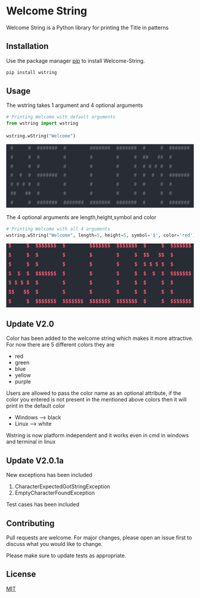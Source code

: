 ﻿
# Welcome String

Welcome String is a Python library for printing the Title in patterns

## Installation

Use the package manager [pip](https://pip.pypa.io/en/stable/) to install Welcome-String.

```bash
pip install wstring
```

## Usage

The wstring takes 1 argument and 4 optional arguments

```python
# Printing Welcome with default arguments
from wstring import wstring

wstring.wString("Welcome")
```
![](normal.jpg)


The 4 optional arguments are length,height,symbol and color

```python
# Printing Welcome with all 4 arguments
wstring.wString("Welcome", length=5, height=5, symbol='$', color='red')
```
![](clr.jpg)

## Update V2.0


Color has been added to the welcome string which makes it more attractive.
For now there are 5 different colors they are

<ul>
<li>red
</li>
<li>green
</li>
<li>blue</li>
<li>yellow</li>
<li>purple</li>
</ul>

Users are allowed to pass the color name as an optional attribute, if the color you entered is not present in the mentioned above colors then it will print in the default color
<ul>
<li>Windows --> black</li>
<li>Linux --> white</li>
</ul>

Wstring is now platform independent and it works even in cmd in windows and terminal in linux

## Update V2.0.1a

New exceptions has been included

 1. CharacterExpectedGotStringException
 2. EmptyCharacterFoundException
 
Test cases has been included

## Contributing
Pull requests are welcome. For major changes, please open an issue first to discuss what you would like to change.

Please make sure to update tests as appropriate.

## License
[MIT](https://github.com/TONYSTARK-EDITH/wstring/blob/master/LICENSE)
